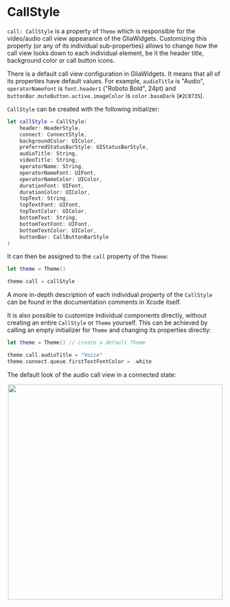 
[order]: # (5)
# CallStyle

`call: CallStyle` is a property of `Theme` which is responsible for the video/audio call view appearance of the GliaWidgets. Customizing this property (or any of its individual sub-properties) allows to change how the call view looks down to each individual element, be it the header title, background color or call button icons.

There is a default call view configuration in GliaWidgets. It means that all of its properties have default values. For example, `audioTitle` is "Audio", `operatorNameFont` is `font.header1` ("Roboto Bold", 24pt) and `buttonBar.muteButton.active.imageColor` is `color.baseDark` (`#2C0735`).

`CallStyle` can be created with the following initializer:
```swift
let callStyle = CallStyle(
    header: HeaderStyle,
    connect: ConnectStyle,
    backgroundColor: UIColor,
    preferredStatusBarStyle: UIStatusBarStyle,
    audioTitle: String,
    videoTitle: String,
    operatorName: String,
    operatorNameFont: UIFont,
    operatorNameColor: UIColor,
    durationFont: UIFont,
    durationColor: UIColor,
    topText: String,
    topTextFont: UIFont,
    topTextColor: UIColor,
    bottomText: String,
    bottomTextFont: UIFont,
    bottomTextColor: UIColor,
    buttonBar: CallButtonBarStyle
)
```

It can then be assigned to the `call` property of the `Theme`:
```swift
let theme = Theme()

theme.call = callStyle
```

A more in-depth description of each individual property of the `CallStyle` can be found in the documentation comments in Xcode itself.

It is also possible to customize individual components directly, without creating an entire `CallStyle` or `Theme` yourself. This can be achieved by calling an empty initializer for `Theme` and changing its properties directly:
```swift
let theme = Theme() // create a default Theme

theme.call.audioTitle = "Voice"
theme.connect.queue.firstTextFontColor = .white
```

The default look of the audio call view in a connected state:

<p align="center">
  <img width="500" src="./images/call_general_look.png">
</p>
